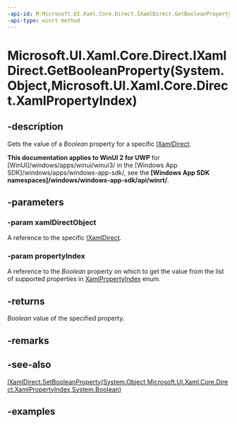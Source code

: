 ```yaml
---
-api-id: M:Microsoft.UI.Xaml.Core.Direct.IXamlDirect.GetBooleanProperty(System.Object,Microsoft.UI.Xaml.Core.Direct.XamlPropertyIndex)
-api-type: winrt method
---
```


# Microsoft.UI.Xaml.Core.Direct.IXamlDirect.GetBooleanProperty(System.Object,Microsoft.UI.Xaml.Core.Direct.XamlPropertyIndex)

<!--
public bool GetBooleanProperty (object xamlDirectObject, Microsoft.UI.Xaml.Core.Direct.XamlPropertyIndex propertyIndex);
-->

## -description

Gets the value of a _Boolean_ property for a specific [IXamlDirect](ixamldirect.md).

**This documentation applies to WinUI 2 for UWP** for [WinUI]/windows/apps/winui/winui3/ in the [Windows App SDK]/windows/apps/windows-app-sdk/, see the **[Windows App SDK namespaces]/windows/windows-app-sdk/api/winrt/**.

## -parameters

### -param xamlDirectObject

A reference to the specific [IXamlDirect](ixamldirect.md).

### -param propertyIndex

A reference to the _Boolean_ property on which to get the value from the list of supported properties in [XamlPropertyIndex](xamlpropertyindex.md) enum.

## -returns

_Boolean_ value of the specified property.

## -remarks

## -see-also

[IXamlDirect.SetBooleanProperty(System.Object,Microsoft.UI.Xaml.Core.Direct.XamlPropertyIndex,System.Boolean)](ixamldirect_setbooleanproperty_1727831336.md)

## -examples

